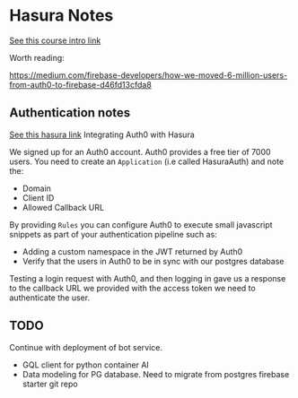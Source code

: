 # Hasura Notes
[See this course intro link](https://hasura.io/learn/graphql/hasura/introduction/)

Worth reading:

https://medium.com/firebase-developers/how-we-moved-6-million-users-from-auth0-to-firebase-d46fd13cfda8

## Authentication notes

[See this hasura link](https://hasura.io/learn/graphql/hasura/authentication/1-create-auth0-app/)
Integrating Auth0 with Hasura

We signed up for an Auth0 account.
Auth0 provides a free tier of 7000 users.
You need to create an ```Application``` (i.e called HasuraAuth) and note the:
- Domain
- Client ID
- Allowed Callback URL

By providing ```Rules``` you can configure Auth0 to execute small javascript snippets as part of your authentication pipeline such as:
- Adding a custom namespace in the JWT returned by Auth0
- Verify that the users in Auth0 to be in sync with our postgres database

Testing a login request with Auth0, and then logging in gave us a response to the callback URL we provided with the access token we need to authenticate the user.

## TODO
Continue with deployment of bot service.
- GQL client for python container AI
- Data modeling for PG database. Need to migrate from postgres firebase starter git repo